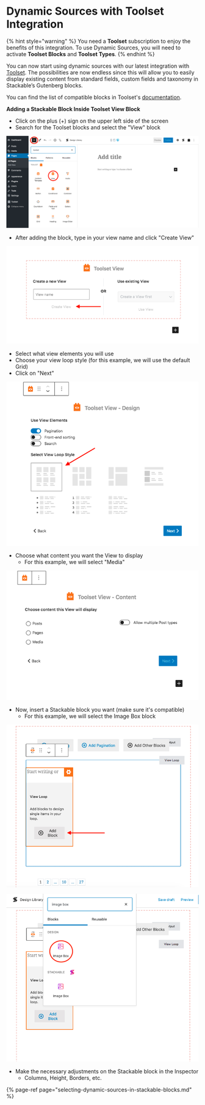# Dynamic Sources with Toolset Integration

{% hint style="warning" %}
You need a **Toolset** subscription to enjoy the benefits of this integration. To use Dynamic Sources, you will need to activate **Toolset Blocks** and **Toolset Types**.
{% endhint %}

You can now start using dynamic sources with our latest integration with [Toolset](http://toolset.com/). The possibilities are now endless since this will allow you to easily display existing content from standard fields, custom fields and taxonomy in Stackable’s Gutenberg blocks.

You can find the list of compatible blocks in Toolset's [documentation](https://toolset.com/documentation/dynamic-sources-in-popular-blocks/).

**Adding a Stackable Block Inside Toolset View Block**

* Click on the plus \(+\) sign on the upper left side of the screen
* Search for the Toolset blocks and select the "View" block

![](../../.gitbook/assets/screen_shot_2021-02-26_at_3.31.34_pm.png)

* After adding the block, type in your view name and click "Create View"

![](../../.gitbook/assets/screen_shot_2021-02-26_at_3.38.23_pm.png)

* Select what view elements you will use
* Choose your view loop style \(for this example, we will use the default Grid\)
* Click on "Next"

![](../../.gitbook/assets/screen_shot_2021-02-26_at_3.41.53_pm.png)

* Choose what content you want the View to display
  * For this example, we will select "Media"

![](../../.gitbook/assets/screen_shot_2021-02-26_at_3.49.48_pm.png)

* Now, insert a Stackable block you want \(make sure it's compatible\)
  * For this example, we will select the Image Box block

![](../../.gitbook/assets/screen_shot_2021-02-26_at_3.53.27_pm.png)

![](../../.gitbook/assets/screen_shot_2021-02-26_at_3.54.38_pm.png)

* Make the necessary adjustments on the Stackable block in the Inspector
  * Columns, Height, Borders, etc.

{% page-ref page="selecting-dynamic-sources-in-stackable-blocks.md" %}



